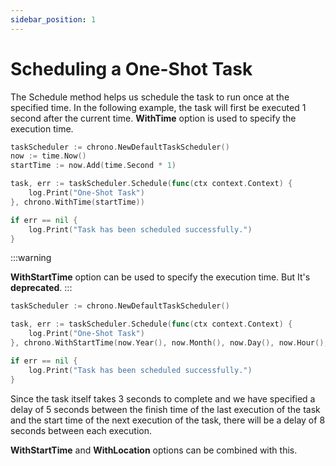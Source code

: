 ```yaml
---
sidebar_position: 1
---
```


# Scheduling a One-Shot Task

The Schedule method helps us schedule the task to run once at the specified time. 
In the following example, the task will first be executed 1 second after the current time. 
**WithTime** option is used to specify the execution time.

```go
taskScheduler := chrono.NewDefaultTaskScheduler()
now := time.Now()
startTime := now.Add(time.Second * 1)

task, err := taskScheduler.Schedule(func(ctx context.Context) {
    log.Print("One-Shot Task")
}, chrono.WithTime(startTime))

if err == nil {
    log.Print("Task has been scheduled successfully.")
}
```

:::warning

**WithStartTime** option can be used to specify the execution time. But It's **deprecated**.
:::


```go
taskScheduler := chrono.NewDefaultTaskScheduler()

task, err := taskScheduler.Schedule(func(ctx context.Context) {
    log.Print("One-Shot Task")
}, chrono.WithStartTime(now.Year(), now.Month(), now.Day(), now.Hour(), now.Minute(), now.Second()+1))

if err == nil {
    log.Print("Task has been scheduled successfully.")
}
```

Since the task itself takes 3 seconds to complete and we have specified a delay of 5 seconds 
between the finish time of the last execution of the task and the start time of the next execution of the task, 
there will be a delay of 8 seconds between each execution.

**WithStartTime** and **WithLocation** options can be combined with this.